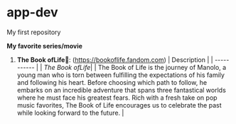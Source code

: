 # app-dev
My first repository

**My favorite series/movie**
1. **The Book ofLife**📖: (https://bookoflife.fandom.com)
| Description |
| ----------- |
| *The Book ofLife*|
| The Book of Life is the journey of Manolo, a young man who is torn between fulfilling the expectations of his family and following his heart. Before choosing which path to follow, he embarks on an incredible adventure that spans three fantastical worlds where he must face his greatest fears. Rich with a fresh take on pop music favorites, The Book of Life encourages us to celebrate the past while looking forward to the future. |
